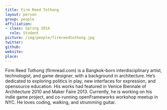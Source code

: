 ```yaml
---
title: Firm Reed Tothong
layout: person
group: people
affiliation:
- class: Spring 2014
  role: Student
picture: /img/people/firmreedtothong.jpg
twitter:
github:
website:
place:
---
```

Firm Reed Tothong (firmread.com) is a Bangkok-born interdisciplinary artist, technologist, and game designer, with a background in architecture. He’s dedicated to exploring politics in play, new interfaces for expression, and opensource education. His works had featured in Venice Biennale of Architecture 2010 and Maker Faire 2013. Currently, he is working on his indie game project, and co-running openFrameworks workshop meetup in NYC. He loves coding, walking, and strumming guitar.